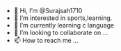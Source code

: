 - 👋 Hi, I’m @Surajsah1710
- 👀 I’m interested in sports,learning.
- 🌱 I’m currently learning c language
- 💞️ I’m looking to collaborate on ...
- 📫 How to reach me ...

<!---
Surajsah1710/Surajsah1710 is a ✨ special ✨ repository because its `README.md` (this file) appears on your GitHub profile.
You can click the Preview link to take a look at your changes.
--->
